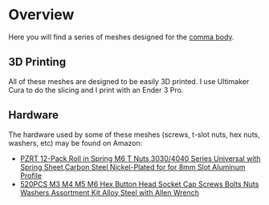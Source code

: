 # Overview

Here you will find a series of meshes designed for the [comma body](https://www.commabody.com/).

## 3D Printing

All of these meshes are designed to be easily 3D printed. I use Ultimaker Cura to do the slicing and I print with an Ender 3 Pro.

## Hardware

The hardware used by some of these meshes (screws, t-slot nuts, hex nuts, washers, etc) may be found on Amazon:
* [PZRT 12-Pack Roll in Spring M6 T Nuts,3030/4040 Series Universal with Spring Sheet,Carbon Steel Nickel-Plated for for 8mm Slot Aluminum Profile](https://www.amazon.com/dp/B07CQTFQ58/ref=cm_sw_r_cp_api_i_09WFX6SAA7BW8HXP3NWN?_encoding=UTF8&psc=1)
* [520PCS M3 M4 M5 M6 Hex Button Head Socket Cap Screws Bolts Nuts Washers Assortment Kit Alloy Steel with Allen Wrench](https://www.amazon.com/dp/B091Y4X24P/ref=cm_sw_r_cp_api_i_ZQ31ZDRVJM4J7RX3JFKK?_encoding=UTF8&psc=1)